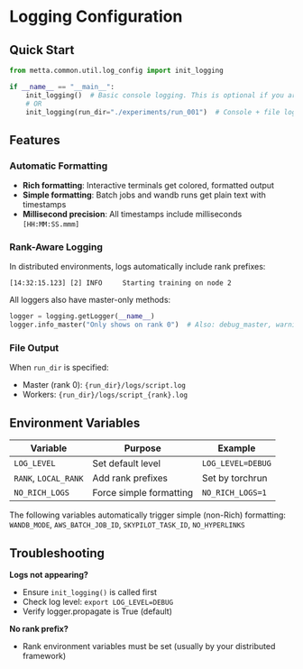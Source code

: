 # Logging Configuration

## Quick Start

```python
from metta.common.util.log_config import init_logging

if __name__ == "__main__":
    init_logging()  # Basic console logging. This is optional if you are working within the `metta` project and running your code with python-module-style imports, because metta/__init__.py will call it for you.
    # OR
    init_logging(run_dir="./experiments/run_001")  # Console + file logging
```

## Features

### Automatic Formatting

- **Rich formatting**: Interactive terminals get colored, formatted output
- **Simple formatting**: Batch jobs and wandb runs get plain text with timestamps
- **Millisecond precision**: All timestamps include milliseconds `[HH:MM:SS.mmm]`

### Rank-Aware Logging

In distributed environments, logs automatically include rank prefixes:

```
[14:32:15.123] [2] INFO     Starting training on node 2
```

All loggers also have master-only methods:

```python
logger = logging.getLogger(__name__)
logger.info_master("Only shows on rank 0")  # Also: debug_master, warning_master, etc.
```

### File Output

When `run_dir` is specified:

- Master (rank 0): `{run_dir}/logs/script.log`
- Workers: `{run_dir}/logs/script_{rank}.log`

## Environment Variables

| Variable             | Purpose                 | Example           |
| -------------------- | ----------------------- | ----------------- |
| `LOG_LEVEL`          | Set default level       | `LOG_LEVEL=DEBUG` |
| `RANK`, `LOCAL_RANK` | Add rank prefixes       | Set by torchrun   |
| `NO_RICH_LOGS`       | Force simple formatting | `NO_RICH_LOGS=1`  |

The following variables automatically trigger simple (non-Rich) formatting: `WANDB_MODE`, `AWS_BATCH_JOB_ID`,
`SKYPILOT_TASK_ID`, `NO_HYPERLINKS`

## Troubleshooting

**Logs not appearing?**

- Ensure `init_logging()` is called first
- Check log level: `export LOG_LEVEL=DEBUG`
- Verify logger.propagate is True (default)

**No rank prefix?**

- Rank environment variables must be set (usually by your distributed framework)
